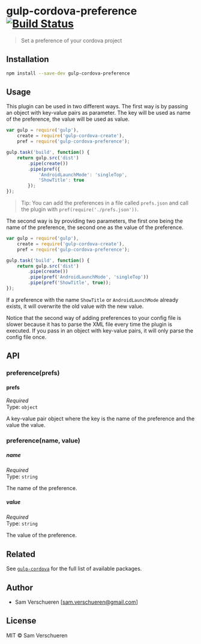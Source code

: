 # gulp-cordova-preference [![Build Status](https://travis-ci.org/SamVerschueren/gulp-cordova-preference.svg?branch=master)](https://travis-ci.org/SamVerschueren/gulp-cordova-preference)

> Set a preference of your cordova project

## Installation

```bash
npm install --save-dev gulp-cordova-preference
```
## Usage

This plugin can be used in two different ways. The first way is by passing an object with key-value pairs
as parameter. The key will be used as name of the preference, the value will be used as value.

```javascript
var gulp = require('gulp'),
    create = require('gulp-cordova-create'),
    pref = require('gulp-cordova-preference');

gulp.task('build', function() {
    return gulp.src('dist')
        .pipe(create())
        .pipe(pref({
            'AndroidLaunchMode': 'singleTop',
            'ShowTitle': true
        });
});
```

> Tip: You can add the preferences in a file called `prefs.json` and call the plugin with `pref(require('./prefs.json'))`.

The second way is by providing two parameters, the first one being the name of the preference, the second
one as the value of the preference.

```javascript
var gulp = require('gulp'),
    create = require('gulp-cordova-create'),
    pref = require('gulp-cordova-preference');

gulp.task('build', function() {
    return gulp.src('dist')
        .pipe(create())
        .pipe(pref('AndroidLaunchMode', 'singleTop'))
        .pipe(pref('ShowTitle', true));
});
```

If a preference with the name `ShowTitle` or `AndroidLaunchMode` already exists, it will overwrite the old value
with the new value.

Notice that the second way of adding preferences to your config file is slower because it has to parse the XML file
every time the plugin is executed. If you pass in an object with key-value pairs, it will only parse the config file
once.

## API

### preference(prefs)

#### prefs

*Required*  
Type: `object`

A key-value pair object where the key is the name of the preference and the value the value.

### preference(name, value)

##### name

*Required*  
Type: `string`

The name of the preference.

##### value

*Required*  
Type: `string`

The value of the preference.

## Related

See [`gulp-cordova`](https://github.com/SamVerschueren/gulp-cordova) for the full list of available packages.

## Author

- Sam Verschueren [<sam.verschueren@gmail.com>]

## License

MIT © Sam Verschueren
